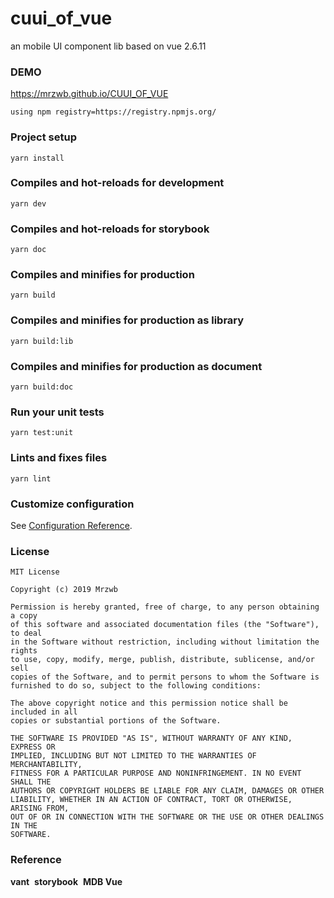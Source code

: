 # cuui_of_vue

an mobile UI component lib based on vue 2.6.11

### DEMO
https://mrzwb.github.io/CUUI_OF_VUE
```
using npm registry=https://registry.npmjs.org/
```
### Project setup
```
yarn install
```

### Compiles and hot-reloads for development
```
yarn dev
```

### Compiles and hot-reloads for storybook
```
yarn doc
```

### Compiles and minifies for production
```
yarn build
```

### Compiles and minifies for production as library
```
yarn build:lib
```

### Compiles and minifies for production as document
```
yarn build:doc
```

### Run your unit tests
```
yarn test:unit
```

### Lints and fixes files
```
yarn lint
```

### Customize configuration
See [Configuration Reference](https://cli.vuejs.org/config/).

### License
```
MIT License

Copyright (c) 2019 Mrzwb

Permission is hereby granted, free of charge, to any person obtaining a copy
of this software and associated documentation files (the "Software"), to deal
in the Software without restriction, including without limitation the rights
to use, copy, modify, merge, publish, distribute, sublicense, and/or sell
copies of the Software, and to permit persons to whom the Software is
furnished to do so, subject to the following conditions:

The above copyright notice and this permission notice shall be included in all
copies or substantial portions of the Software.

THE SOFTWARE IS PROVIDED "AS IS", WITHOUT WARRANTY OF ANY KIND, EXPRESS OR
IMPLIED, INCLUDING BUT NOT LIMITED TO THE WARRANTIES OF MERCHANTABILITY,
FITNESS FOR A PARTICULAR PURPOSE AND NONINFRINGEMENT. IN NO EVENT SHALL THE
AUTHORS OR COPYRIGHT HOLDERS BE LIABLE FOR ANY CLAIM, DAMAGES OR OTHER
LIABILITY, WHETHER IN AN ACTION OF CONTRACT, TORT OR OTHERWISE, ARISING FROM,
OUT OF OR IN CONNECTION WITH THE SOFTWARE OR THE USE OR OTHER DEALINGS IN THE
SOFTWARE.
```
### Reference
<b>vant</b>&nbsp;&nbsp;<b>storybook</b>&nbsp;&nbsp;<b>MDB Vue</b>







